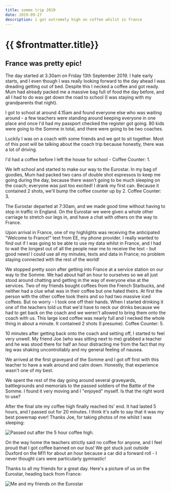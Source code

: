 ```yaml
---
title: somme trip 2019
date: 2019-09-27
description: i got extremely high on coffee whilst in france
---
```

# {{ $frontmatter.title}}
## France was pretty epic!

The day started at 3.30am on Friday 13th September 2019. I hate early starts, and I even though I was really looking forward to the day ahead I was dreading getting out of bed. Despite this I necked a coffee and got ready. Mum had already packed me a massive bag full of food the day before, and all I had to do was get down the road to school (I was staying with my grandparents that night).

I got to school at around 4.15am and found everyone else who was waiting around - a few teachers were standing around keeping everyone in one place and once I'd had my passport checked the register got going. 80 kids were going to the Somme in total, and there were going to be two coaches.

Luckily I was on a coach with some friends and we got to sit together. Most of this post will be talking about the coach trip because honestly, there was a lot of driving.

I'd had a coffee before I left the house for school - Coffee Counter: 1.

We left school and started to make our way to the Eurostar. In my bag of goodies, Mum had packed two cans of double shot espressos to keep me going during the day, because there wasn't going to be much sleeping on the coach; everyone was just too excited! I drank my first can. Because it contained 2 shots, we'll bump the coffee counter up by 2. Coffee Counter: 3.

The Eurostar departed at 7:30am, and we made good time without having to stop in traffic in England. On the Eurostar we were given a whole other carriage to stretch our legs in, and have a chat with others on the way to France.

Upon arrival in France, one of my highlights was receiving the anticipated "Welcome to France!" text from EE, my phone provider. I really wanted to find out if I was going to be able to use my data whilst in France, and I had to wait the longest out of all the people near me to receive the text - but good news! I could use all my minutes, texts and data in France; no problem staying connected with the rest of the world!

We stopped pretty soon after getting into France at a service station on our way to the Somme. We had about half an hour to ourselves so we all just stood around chatting and getting in the way of everyone else at the services. Two of my friends bought coffees from the French Starbucks, and neither had a clue what was in their coffee but one hated theirs. At first the person with the other coffee took theirs and so had two massive iced coffees. But no worry - I took one off their hands. When I started drinking it one of the teachers told us that we'd have to neck our drinks because we had to get back on the coach and we weren't allowed to bring them onto the coach with us. This large iced coffee was nearly full and I necked the whole thing in about a minute. It contained 2 shots (I presume). Coffee Counter: 5.

10 minutes after getting back onto the coach and setting off, I started to feel very unwell. My friend Joe (who was sitting next to me) grabbed a teacher and he was stood there for half an hour distracting me from the fact that my leg was shaking uncontrollably and my general feeling of nausea.

We arrived at the first graveyard of the Somme and I got off first with this teacher to have a walk around and calm down. Honestly, that experience wasn't one of my best.

We spent the rest of the day going around several graveyards, battlegrounds and memorials to the passed soldiers of the Battle of the Somme. I found it very moving and I "enjoyed" myself. Is that the right word to use?

After the final site my coffee high finally reached its' end. It had lasted 5 hours, and I passed out for 20 minutes. I think it's safe to say that it was my best powernap ever! Thanks Joe, for taking photos of me whilst I was sleeping: 

![Passed out after the 5 hour coffee high.](/uploads/somme-trip-2019-1.jpg "Cheers, Joe!")

On the way home the teachers strictly said no coffee for anyone, and I feel proud that I got coffee banned on our bus! We got stuck just outside Duxford on the M11 for about an hour because a car did a forward roll - I never thought cars were particularly gymnastic!

Thanks to all my friends for a great day. Here's a picture of us on the Eurostar, heading back from France: 

![Me and my friends on the Eurostar](/uploads/somme-trip-2019-2.jpg "Eurostar Madness!")
